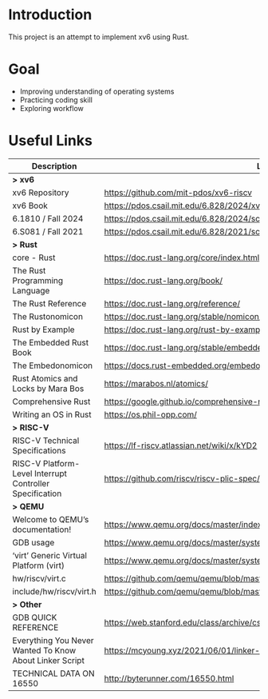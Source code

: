 # Introduction

This project is an attempt to implement xv6 using Rust.

# Goal

- Improving understanding of operating systems
- Practicing coding skill
- Exploring workflow

# Useful Links

| Description                                              | Link                                                                            |
|----------------------------------------------------------|---------------------------------------------------------------------------------| 
| **> xv6**                                                |                                                                                 |
| xv6 Repository                                           | https://github.com/mit-pdos/xv6-riscv                                           |
| xv6 Book                                                 | https://pdos.csail.mit.edu/6.828/2024/xv6/book-riscv-rev4.pdf                   |                  
| 6.1810 / Fall 2024                                       | https://pdos.csail.mit.edu/6.828/2024/schedule.html                             |
| 6.S081 / Fall 2021                                       | https://pdos.csail.mit.edu/6.828/2021/schedule.html                             |
| **> Rust**                                               |                                                                                 |
| core - Rust                                              | https://doc.rust-lang.org/core/index.html                                       |                       
| The Rust Programming Language                            | https://doc.rust-lang.org/book/                                                 |                                 
| The Rust Reference                                       | https://doc.rust-lang.org/reference/                                            |
| The Rustonomicon                                         | https://doc.rust-lang.org/stable/nomicon/                                       |
| Rust by Example                                          | https://doc.rust-lang.org/rust-by-example/index.html                            |
| The Embedded Rust Book                                   | https://doc.rust-lang.org/stable/embedded-book/intro/index.html                 |
| The Embedonomicon                                        | https://docs.rust-embedded.org/embedonomicon/                                   |
| Rust Atomics and Locks by Mara Bos                       | https://marabos.nl/atomics/                                                     |
| Comprehensive Rust                                       | https://google.github.io/comprehensive-rust/index.html                          |
| Writing an OS in Rust                                    | https://os.phil-opp.com/                                                        |
| **> RISC-V**                                             |                                                                                 |
| RISC-V Technical Specifications                          | https://lf-riscv.atlassian.net/wiki/x/kYD2                                      |                                      
| RISC-V Platform-Level Interrupt Controller Specification | https://github.com/riscv/riscv-plic-spec/blob/master/riscv-plic.adoc            |
| **> QEMU**                                               |                                                                                 |
| Welcome to QEMU’s documentation!                         | https://www.qemu.org/docs/master/index.html                                     |
| GDB usage                                                | https://www.qemu.org/docs/master/system/gdb.html                                |
| ‘virt’ Generic Virtual Platform (virt)                   | https://www.qemu.org/docs/master/system/riscv/virt.html                         |
| hw/riscv/virt.c                                          | https://github.com/qemu/qemu/blob/master/hw/riscv/virt.c#L81                    |
| include/hw/riscv/virt.h                                  | https://github.com/qemu/qemu/blob/master/include/hw/riscv/virt.h#L92            |
| **> Other**                                              |                                                                                 |
| GDB QUICK REFERENCE                                      | https://web.stanford.edu/class/archive/cs/cs143/cs143.1128/documents/gdbref.pdf |
| Everything You Never Wanted To Know About Linker Script  | https://mcyoung.xyz/2021/06/01/linker-script/                                   |
| TECHNICAL DATA ON 16550                                  | http://byterunner.com/16550.html                                                |
